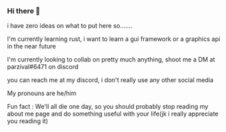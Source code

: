 ### Hi there 👋
i have zero ideas on what to put here so.......

I'm currently learning rust, i want to learn a gui framework or a graphics api in the near future

I'm currently looking to collab on pretty much anything, shoot me a DM at parzival#6471 on discord

you can reach me at my discord, i don't really use any other social media

My pronouns are he/him

Fun fact : We'll all die one day, so you should probably stop reading my about me page and do something useful with your life(jk i really appreciate you reading it)

<!--
**SuKiN-a/SuKiN-a** is a ✨ _special_ ✨ repository because its `README.md` (this file) appears on your GitHub profile.

Here are some ideas to get you started:

- 🔭 I’m currently working on ...
- 🌱 I’m currently learning ...
- 👯 I’m looking to collaborate on ...
- 🤔 I’m looking for help with ...
- 💬 Ask me about ...
- 📫 How to reach me: ...
- 😄 Pronouns: ...
- ⚡ Fun fact: ...
-->
